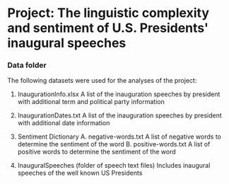 # Project: The linguistic complexity and sentiment of U.S. Presidents' inaugural speeches
### Data folder

The following datasets were used for the analyses of the project:

1. InaugurationInfo.xlsx 
	A list of the inauguration speeches by president with additional term and political party information

2. InaugurationDates.txt
	A list of the inauguration speeches by president with additional date information
	
3. Sentiment Dictionary
	A. negative-words.txt
		A list of negative words to determine the sentiment of the word
	B. positive-words.txt
		A list of positive words to determine the sentiment of the word

4. InauguralSpeeches (folder of speech text files)
	Includes inaugural speeches of the well known US Presidents